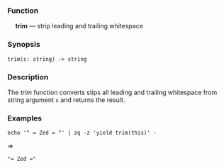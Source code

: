 ### Function

&emsp; **trim** &mdash; strip leading and trailing whitespace

### Synopsis

```
trim(s: string) -> string
```
### Description

The _trim_ function converts stips all leading and trailing whitespace
from string argument `s` and returns the result.

### Examples

```mdtest-command
echo '" = Zed = "' | zq -z 'yield trim(this)' -
```
=>
```mdtest-output
"= Zed ="
```
